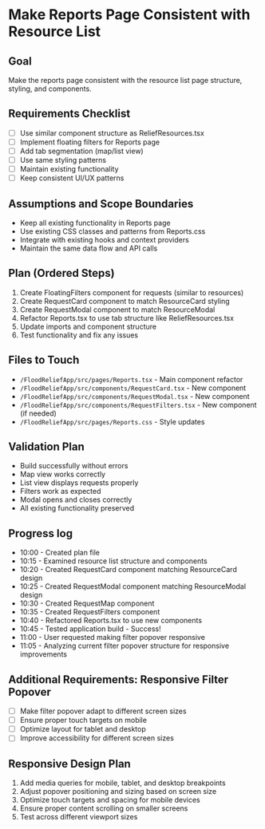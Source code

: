 # Make Reports Page Consistent with Resource List

## Goal
Make the reports page consistent with the resource list page structure, styling, and components.

## Requirements Checklist
- [ ] Use similar component structure as ReliefResources.tsx
- [ ] Implement floating filters for Reports page
- [ ] Add tab segmentation (map/list view)
- [ ] Use same styling patterns
- [ ] Maintain existing functionality
- [ ] Keep consistent UI/UX patterns

## Assumptions and Scope Boundaries
- Keep all existing functionality in Reports page
- Use existing CSS classes and patterns from Reports.css
- Integrate with existing hooks and context providers
- Maintain the same data flow and API calls

## Plan (Ordered Steps)
1. Create FloatingFilters component for requests (similar to resources)
2. Create RequestCard component to match ResourceCard styling
3. Create RequestModal component to match ResourceModal
4. Refactor Reports.tsx to use tab structure like ReliefResources.tsx
5. Update imports and component structure
6. Test functionality and fix any issues

## Files to Touch
- `/FloodReliefApp/src/pages/Reports.tsx` - Main component refactor
- `/FloodReliefApp/src/components/RequestCard.tsx` - New component
- `/FloodReliefApp/src/components/RequestModal.tsx` - New component
- `/FloodReliefApp/src/components/RequestFilters.tsx` - New component (if needed)
- `/FloodReliefApp/src/pages/Reports.css` - Style updates

## Validation Plan
- Build successfully without errors
- Map view works correctly
- List view displays requests properly
- Filters work as expected
- Modal opens and closes correctly
- All existing functionality preserved

## Progress log

- 10:00 - Created plan file
- 10:15 - Examined resource list structure and components
- 10:20 - Created RequestCard component matching ResourceCard design
- 10:25 - Created RequestModal component matching ResourceModal design
- 10:30 - Created RequestMap component
- 10:35 - Created RequestFilters component
- 10:40 - Refactored Reports.tsx to use new components
- 10:45 - Tested application build - Success!
- 11:00 - User requested making filter popover responsive
- 11:05 - Analyzing current filter popover structure for responsive improvements

## Additional Requirements: Responsive Filter Popover

- [ ] Make filter popover adapt to different screen sizes
- [ ] Ensure proper touch targets on mobile
- [ ] Optimize layout for tablet and desktop
- [ ] Improve accessibility for different screen sizes

## Responsive Design Plan

1. Add media queries for mobile, tablet, and desktop breakpoints
2. Adjust popover positioning and sizing based on screen size
3. Optimize touch targets and spacing for mobile devices
4. Ensure proper content scrolling on smaller screens
5. Test across different viewport sizes
